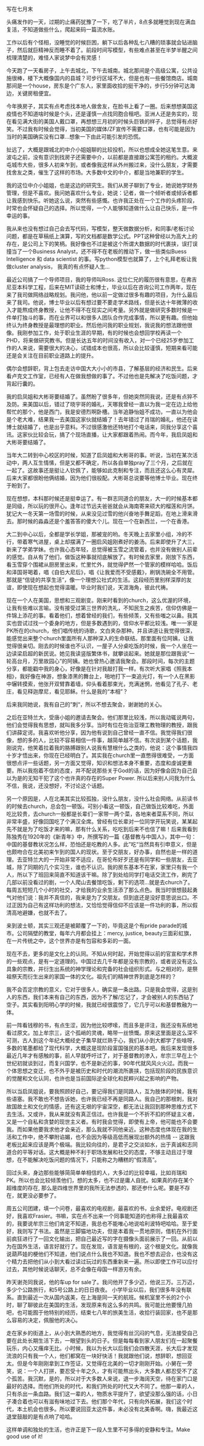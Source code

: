 写在七月末

头痛发作的一天，过期的止痛药犹豫了一下，吃了半片，8点多就睡觉到现在满血复活，不知道做些什么，爬起来码一篇流水账。

工作以后有个怪相，没睡觉的时候巨困，躺下以后各种乱七八糟的琐事就会钻进脑子，然后就巨精神反而睡不着了。前段时间写模型，有些难点甚至在半梦半醒之间梳理清楚的，难怪人家说梦中会有灵感！

今天跑了一天看房子，上午去城北，下午去城南。城北那间是个高级公寓，公共设施很棒，楼下大概像国内的县城？可步行区域不大，但是也有一些餐馆商店。城南那间是一个house，房东是个广东人，家里面收拾的挺干净的，步行5分钟可达海边，关键房租便宜。

今年换房子，其实有点考虑找本地人做舍友，在脸书上看了一圈。后来想想美国这疫情也不知道啥时候是个头，还是谨慎一点找同胞合租吧。亚洲人还是务实的，现在看见满大街的美国人戴口罩，再想想三月初的时候头巨铁的样子，总觉得有点好笑。不过我有时候会觉得，当初美国的媒体/ZF宣传不需要口罩，也有可能是因为当时的美国确实没有口罩...想象一下由此可能引发的恐慌。

扯远了，大概是跟城北的中介小姐姐聊的比较投机，所以也想成全她这笔生意。来波屯之前，没有意识到找房子还需要中介，以前都是直接跟公寓签的租约。大概波屯城市大些，很多人初来乍到，或者像我这样从外州搬过来，没什么朋友，才需要找舍友之类，催生了这样的市场。大多数中文的中介，都是当地兼职的学生。

我的这位中介小姐姐，也是这边的研究生。我们从房子聊到了专业，她说她学财务管理，但是不喜欢。我问她喜欢什么专业，她说：记者，做一个倾听者或倾诉者都让我感到快乐。听她这么说，突然有些感慨。也许我正处在一个工作的头疼阶段，时常也会怀疑自己的选择。所以觉得，一个人能够知道做什么让自己快乐，是一件幸运的事。

我从来也没有想过自己会去写代码，写模型，整天做数据分析，和同事/老板讨论问题，都是在草稿纸上演算，写的文档都是数学公式。PPT这种曾经以为高大上的存在，是公司上下的笑柄。我好像也不过是被这个所谓大数据的时代裹挟，误打误撞当了一个Business Analyst，还不得不在老板的推动下，做一些类似Buess Intelligence 和 data scientist 的事。写python模型也就算了，上个礼拜老板让我做cluster analysis， 我真的有点怀疑人生...

最近公司搞了一个导师项目，我的导师叫Ross. 这位仁兄的履历很有意思，在弗吉尼亚本科学工程，后来在MIT读硕士和博士，毕业以后在咨询公司工作两年，现在来了我司做网络战略规划。我问他，他以前一定做过很多有趣的项目，为什么最后来了我司。他说，博士毕业以后有想过要不要走学术路线，但是长达十年微薄的收入才能熬成终身教授，让他不得不在现实之间考量。另外就是做研究多数时候是一件单打独斗的事，而在业界可以和很多人团队合作完成事情，所以更有趣。但他始终认为终身教授是最理想的职业。然后他问我的职业规划，我说我的想法跟他很像。我刚参加工作，处于职业生涯的早期，有的时候也会想回学校再读一个PHD，将来做研究教书。但是长达五年的时间没有收入，对一个已经25岁参加工作的人来说，需要很大的决心，试错成本也很高，所以会比较谨慎，短期来看可能还是会关注在目前职业道路上的提升。

偶尔会想辞职，背上包去走访中国大大小小的市县，了解基层的经济和民生。后来看卢克文工作室，已经有人在做我想做的事了。不过他也是先解决了吃饭问题，才背起行囊的。

我的启凤姐和大彬哥要结婚了。虽然盼了很多年，但她突然同我说，还是有点猝不及防。来美国以后，错过了晓宇哥的婚礼，天哪我曾经一直以为我一定在边上给他帮忙的那个，他是西门，我是安德烈啊卧槽。当年追静怡姐不成功，一直以为他会是个老大难，结果我一去美国这家伙就结婚了！去年错过了肖瑞的婚礼，他还在读博士就结婚了，也是出乎意料。不过很感激他还特地打个电话来，同我分享这个喜讯。这家伙比较会玩，搞了个现场直播，让大家都跟着热闹。而今年，我启凤姐和大彬哥要结婚了。

当年大二转到中心校区的时候，知道了启凤姐和大彬哥的事。听说，当初在某次活动中，两人互生情愫，但是又都不确定，所以各自单独pray了三个月，之后就在一起了。这故事还是挺让人钦佩了，能够如此克制和专注，而且还这么心有灵犀。后来大家都很盼他俩结婚，因为他们很般配。大彬哥总说要等他博士毕业。现在终于盼到了。

现在想想，本科那时候还是挺幸运了。有一群志同道合的朋友，大一的时候基本都是同级，所以玩的很开心。逢年过节远夫爸爸就会从海南寄来硕大的榴莲和月饼。犹记大一冬天第一场雪的时候，从来没见过雪的他兴奋地手舞足蹈，在地上滑来滑去。那时候的淼淼还是个羞答答的傻大个儿。现在一个在新西兰，一个在香港。

大二到中心以后，全都是学长学姐，那被宠的哟。冬天晚上去家里小组，冷的不行，带着寒气进屋，桌上却摆满了一圈启风姐刚煮好的姜汤。后来即使升了大三，新来了学弟学妹。也许我心态年轻，总觉得被玉雪之流管着，也并没有做别人前辈的感觉。自从有了他们，做饭这种事就彻底解放了。有时候去家里，刚放下东西，看玉雪穿个围裙从厨房里出来，忙里忙外，就觉得俨然一个管家的模样哈哈。饭后和泽国哥喝着，唱《自伯大尼后》，唱《让我爱而不受感戴》，刷锅洗碗全不用管。那就是“信徒的共享生活”，像一个理想公社式的生活。这段经历里别样深厚的友谊，即使现在想起也觉得温暖。毕业时我们说，天涯海角，彼此代祷。

现在一个人在美国，思想和三观剧变。刚来时看到的church，这么优渥的环境，让我有些难以言喻。没有接受过第三世界的洗礼，不知民生之疾苦，信仰仿佛是一件锦上添花的事。看着他们，想着曾经的我们，有些倾羡，又有些嗤之以鼻。我其实也尝试过找一个委身的地方，但是多数遇到的，信仰水平都比较浅。唯一一家是PK所在的church，他们唱传统的诗歌，文白夹杂那种。并且讲道让我觉得很深，能感觉出来整个church里面所有人那种深入的生命联结。那里面有位阿姨，让我觉得很亲切。刚去的时候谁也不认识，一屋子人分桌吃饭的时候，我一个人坐在一边读梁启超的新民说。她见我读竖版繁体书，就攀谈起来。她就是那位跟我说”一轮高台月，万里故园心”的阿姨。她也曾热心邀请我聚会。那段时间，每次的主题分享，都能戳中我的身心，好像是在针对我敲打我一样。有次听大家唱《照我本相》，我好像在神游，想象漆黑的舞台上，啪地打下一束追光灯，有一个人在黑影中辗转摸索，他张开双臂靠着墙，仰头看着那束光，充满迷惘，他看见了孔子、老庄，看见释迦摩尼，看见耶稣。什么是我的“本相”？

后来我同她说，我有自己的”刺“，所以不想去聚会，谢谢她的关心。

之后在亚特兰大，受唐小姐的邀请去聚会。他们那里比较浅，所以我动辄说两句，他们会觉得我有思想，就叫我多分享。当时有位在佐治亚理工教物理的教授，跟我们讲薛定谔。我喜欢听他分享，因为他有说到自己曾经一直不信。我觉得我们很像，想的多的人，比较不容易相信一件事，越简单越不信。有次谈到某个话题，我刚说完，他笑着拉着我的胳膊跟别人说我有慧根什么之类的，他说：这个事情我四十岁才悟出来，你现在已经明白了。其实我在church里一直憋得很难受，一方面很想点评一些话题，另一方面又觉得，知识和想法本身不重要，态度和虔诚更重要。所以我抱着不信的态度，并不配说那些关于God的话，因为好像会因为自己自以为是的无知干犯了这个也许真的存在的Super Power. 所以后来别人问我为什么不信，我说，还没想好，不讨论这个话题。

另一个原因是，人在北美其实比较孤独，没什么朋友，没什么社会网络。从前读书的时候去church，总会包一顿饭。可别小看这一顿饭，自己做饭比较难吃，外面吃比较贵，去church一般都是长辈们一家带一两个菜，各地来者菜系不同，所以非常丰盛，好像回国吃了个满汉全席。曾经有位长辈对一位同学开玩笑说，某某起先不就是为了吃饭才来的嘛，那有什么关系，吃吃到后来不也信了嘛！后来我看到陈独秀在1920年的《新青年》中，所撰写的一篇《基督教与中国人》，其中一句：中国的基督教状况怎么样，恐怕还是吃教的人多。此”吃“当然具有引申意义，但是也颇吻合在北美初来乍到的国人的现状。至于交朋友，好办事，自然也是一样的道理。去亚特兰大的一开始非常不适应，在哥伦布好歹还是有同学和一些朋友，去亚城，除了同期的几个实习生，谁也不认识。我的房东基本不在家，家里只有我一个人，所以下了班回来简直不知道该干嘛。除了到处给同学打电话交流工作，刷完了几部以前没看过的剧，一个人爬山去餐馆吃饭，剩下的选项...就是去church了。每周五短短几个小时的社交，才给我的业余生活添了那么点色。我当时很想鼓起勇气对他们说：我并不真信的，我来是为了交朋友。但到底还是没好意思说出口。不过正因为自己有这样功利的想法，又恰恰觉得信仰不应该是一件功利的事，所以假清高地避嫌，也就不去了。

来到波士顿，其实三观还是被颠覆了一下的，毕竟这是个有pride parade的城市。公司隔壁的教堂，每年六月都会挂上：mercy, justice, beauty三面彩虹旗，在一片传统之中，这个世界亦是有包容和多彩的一面。

现在不去，更多的是文化上的认同。不知从何时起，开始觉得以前的官宣和学术界的一些观点，是有一定道理的。中国过去几千年都是没有宗教的，或者说没有这么具象的宗教，并衍生出系统的神学理论和完备的社会组织形式。与之相对的，是祭祖祭天而衍生出来的家国一体的文化。祖先们的精神世界到底是怎样的？

我不会否定宗教的意义，它对于很多人，确实是一条出路。只是我会觉得，这是别人的东西，我们本来有自己的东西，因为不了解/忘记了，才会被别人的东西钻了空子。其实看到阳明心学的时候，我就已经很震惊了，它几乎可以和基督教融为一体。

前一阵看钱穆的书，有点生涩，因为他比较啰嗦，而且多是评注，我还没有系统地看过原文。加上牟宗三，这个孤峭的灵魂，略带一丝愤慨。原来这里面是这么深不可测，古人到这个年纪大概经史子集早就烂熟于心，我们从小到大都学了些啥呀，多数的笔墨都给了现代科学，大概这是现阶段富国强民的基本吧。我后来发现很多最近几年才有感触的事，前人早就呼吁过了，对于基督教的渗入，牟宗三早在上个世纪初就谈到过，而复兴国学，也不是新近的事，90年代就风风火火过。而我一个体思想之变迁，也不外乎是被历史和时代的潮流所裹挟，包括现阶段的民族意识的觉醒和文化认同，也许也是当前国际逆全球化和民粹兴起之影响的产物。

所以当启凤姐说，要我照顾好自己，要记得我们是同路人，互为肢体的时候，我有些语塞。我不敢也不想告诉她，也许我已经不再是同路人。我自己的那根刺，我对故国故土和文化的情感，还有这无垠的宇宙深空，都无法让我回到那种思维方式下去生活。又或许，我从来就没有真正信过。也许我是一个不折不扣的怀疑主义者，又是一个自私和贪婪的现世主义者。有时我会觉得，即使有上帝，他可能也不会要我。而如果他要我求他才会亲近，那么我就不同他亲近。这种态度也体现在我的生活和工作中，绝不攀附谄媚，也不会因为等级高低而展现出额外的热情 -- 这跟我老板比起来应该是两个极端。我比较向往的，是君子之交淡如水，出于真诚和志同道合的平等对话。这大概是种不利于职场发展和社交的态度，不够主动且过于理想，在不能解决吃饭问题的情况下，只能称之为糟糕的“假清高”。

回过头来，身边那些能够简简单单相信的人，大多过的比较幸福，比如肖瑞和PK。所以也会比较倾羡他们，想的太多，也不过是庸人自扰。如果真的存在某个超维度的存在, 那么是四维世界里的我所无法参透的，那还参什么呢。要是不存在，就更没必要参了。

周五公司团建，填一个问卷，最喜欢的电视剧，最喜欢的书，业余爱好。电视剧还好，我喜欢Frasier。书嘛，实在点不出来一个同事能知道的也称得上我最喜欢的，我要说牟宗三他们肯定不知道，我总也不能唯心地说哈利波特吧哈哈。至于爱好，我则写了书法。虽然是三脚猫地功夫，但是本着我一贯地原则，借机在外行面前疯狂进行了一回文化输出，把自己最近写的字在摄像头面前展示了一回。从前以为在国外生活，语言好就行了。现在发现，语言是有根的，这个根是文化。就像我说葫芦娃的梗他们不知道，他们说点什么我也不知道。我也不想去迎合，也没有这个精力去把他们从小到大看过读过玩过的东西重新来一遍。所以即使工作可以应付过去，其他时候说话聊天，总不会像在母国一样游刃有余。

昨天谢尧同我说，他的车up for sale了。我问他开了多少迈，他说三万。三万迈，多少个公路旅行，和5号公路上的日日夜夜。 小学毕业以后，我们很多年没有联系。直到最近一次从国内返美，在上海是同一天的航班。候机室里不长的2个小时，聊了聊彼此在美国的生活，发现原来有这么多的共鸣。我可能比他要慢几拍吧，也可能囿于他特别的经历，结束七八年的旅美生活，收拾行装回家，也不是那么容易的决定，佩服他的决心。

走在家乡的街道上，从小到大熟悉的地方，我觉得有丝沉闷的气息，无法接受自己要在此处长期生活下去，一眼望到头的日子。但是每每看到家人朋友们在一起聚餐玩乐，内心又瘙痒无比。小时候，我以为长大以后我们会四散天涯，长大后才发现流浪的只有我一个人，他们都窝在一块好快活！我就跟他们说，想辞职，想回亚太。但是今年刚刚拿到工作签证，又觉得在北美的一切才刚刚开始。小舅在一旁笑，说：一个人打拼，要忍受十年之久，才有可能熬出头，大多数人都忍受不了这个孤苦。我沉默，是的，所以对于大多数人来说，退一步海阔天空，待在家门口是最好的选择。而他们所处的时代，和我们所处的时代又大不同了。他那一辈的人，只有杀出一条血路。我们这一辈的人，物质水平提升了，欲望没那么强的话，小日子凑合着也可以有滋有味地过下去。他们那个年代，只有向外拓展，我们这个时代，本土机会也很多。所以要说回亚太这件事，未必没有北美香啊。嗨，我最近这退堂鼓敲的是有点响了哈哈。

这样单调和独处的生活，也许正是下一段人生里不可多得的安静和专注。Make good use of it! 
